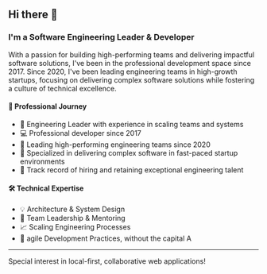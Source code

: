 ## Hi there 👋

### I'm a Software Engineering Leader & Developer

With a passion for building high-performing teams and delivering impactful software solutions, I've been in the professional development space since 2017. Since 2020, I've been leading engineering teams in high-growth startups, focusing on delivering complex software solutions while fostering a culture of technical excellence.

#### 💫 Professional Journey
- 🚀 Engineering Leader with experience in scaling teams and systems
- 💻 Professional developer since 2017
- 👥 Leading high-performing engineering teams since 2020
- 🎯 Specialized in delivering complex software in fast-paced startup environments
- 🤝 Track record of hiring and retaining exceptional engineering talent

#### 🛠️ Technical Expertise
- 💡 Architecture & System Design
- 🤝 Team Leadership & Mentoring
- 📈 Scaling Engineering Processes
- 🔄 agile Development Practices, without the capital A

---

Special interest in local-first, collaborative web applications!

